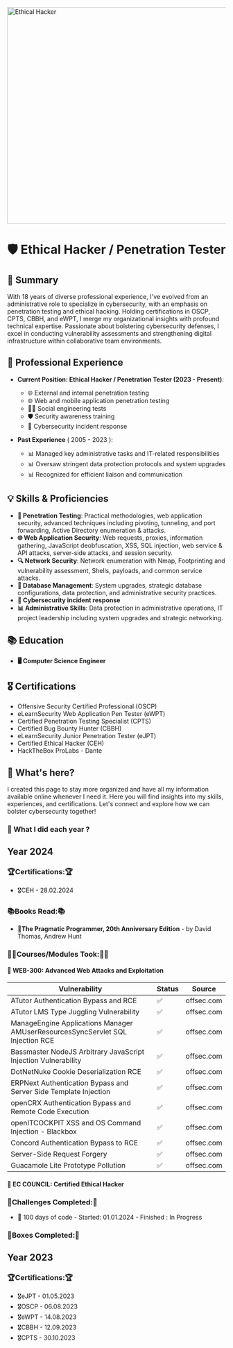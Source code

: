 <img src="https://wallpx.com/image/2020/11/mario-pixel-nintendo-room-night-computer-video-game.jpg" alt="Ethical Hacker" width="1000" height="500"/>

# 🛡️ Ethical Hacker / Penetration Tester

## 🌟 Summary

With 18 years of diverse professional experience, I've evolved from an administrative role to specialize in cybersecurity, with an emphasis on penetration testing and ethical hacking. Holding certifications in OSCP, CPTS, CBBH, and eWPT, I merge my organizational insights with profound technical expertise. Passionate about bolstering cybersecurity defenses, I excel in conducting vulnerability assessments and strengthening digital infrastructure within collaborative team environments.

## 💼 Professional Experience

- **Current Position: Ethical Hacker / Penetration Tester (2023 - Present)**:
  - 🌐 External and internal penetration testing
  - 🌐 Web and mobile application penetration testing
  - 🕵️‍♂️ Social engineering tests
  - 🛡️ Security awareness training
  - 🚨 Cybersecurity incident response
 
- **Past Experience** ( 2005 - 2023 ): 
  - 📊 Managed key administrative tasks and IT-related responsibilities
  - 📊 Oversaw stringent data protection protocols and system upgrades
  - 📊 Recognized for efficient liaison and communication
  
## 💡 Skills & Proficiencies
  
- **🔐 Penetration Testing**: Practical methodologies, web application security, advanced techniques including pivoting, tunneling, and port forwarding, Active Directory enumeration & attacks.
- **🌐 Web Application Security**: Web requests, proxies, information gathering, JavaScript deobfuscation, XSS, SQL injection, web service & API attacks, server-side attacks, and session security.
- **🔍 Network Security**: Network enumeration with Nmap, Footprinting and vulnerability assessment, Shells, payloads, and common service attacks.
- **💾 Database Management**: System upgrades, strategic database configurations, data protection, and administrative security practices.
- **🚨 Cybersecurity incident response**
- **📊 Administrative Skills**: Data protection in administrative operations, IT project leadership including system upgrades and strategic networking.

## 📚 Education
  
- **🖥️ Computer Science Engineer**

## 🎖️ Certifications

- Offensive Security Certified Professional (OSCP)
- eLearnSecurity Web Application Pen Tester (eWPT)
- Certified Penetration Testing Specialist (CPTS)
- Certified Bug Bounty Hunter (CBBH)
- eLearnSecurity Junior Penetration Tester (eJPT)
- Certified Ethical Hacker (CEH)
- HackTheBox ProLabs - Dante

## 🚀 What's here?

I created this page to stay more organized and have all my information available online whenever I need it. Here you will find insights into my skills, experiences, and certifications. Let's connect and explore how we can bolster cybersecurity together!

### 🚀 What I did each year ?

## **Year 2024**
  
### **🏆Certifications:🏆**

 - 🎖️CEH - 28.02.2024

  
### **📚Books Read:📚**
  - 📖**The Pragmatic Programmer, 20th Anniversary Edition** - by David Thomas, Andrew Hunt
  
### **👨‍🎓Courses/Modules Took:👨‍🎓**
  
#### 🤍 WEB-300: Advanced Web Attacks and Exploitation
  
| Vulnerability | Status | Source |
|---------------|--------|--------|
| ATutor Authentication Bypass and RCE | ✅ | offsec.com |
| ATutor LMS Type Juggling Vulnerability | ✅ | offsec.com |
| ManageEngine Applications Manager AMUserResourcesSyncServlet SQL Injection RCE | ✅ | offsec.com |
| Bassmaster NodeJS Arbitrary JavaScript Injection Vulnerability | ✅ | offsec.com |
| DotNetNuke Cookie Deserialization RCE | ✅ | offsec.com |
| ERPNext Authentication Bypass and Server Side Template Injection | ✅ | offsec.com |
| openCRX Authentication Bypass and Remote Code Execution | ✅ | offsec.com |
| openITCOCKPIT XSS and OS Command Injection - Blackbox | ✅ | offsec.com |
| Concord Authentication Bypass to RCE | ✅ | offsec.com |
| Server-Side Request Forgery | ✅ | offsec.com |
| Guacamole Lite Prototype Pollution | ✅ | offsec.com |

#### 🤍 EC COUNCIL: Certified Ethical Hacker



### **💉Challenges Completed:💉**
- 🙈 100 days of code - Started: 01.01.2024 - Finished : In Progress
  
### **💊Boxes Completed:💊**
   
  





## **Year 2023**
  
### **🏆Certifications:🏆**
  - 🎖️eJPT - 01.05.2023
  - 🎖️OSCP - 06.08.2023
  - 🎖️eWPT - 14.08.2023
  - 🎖️CBBH - 12.09.2023
  - 🎖️CPTS - 30.10.2023



